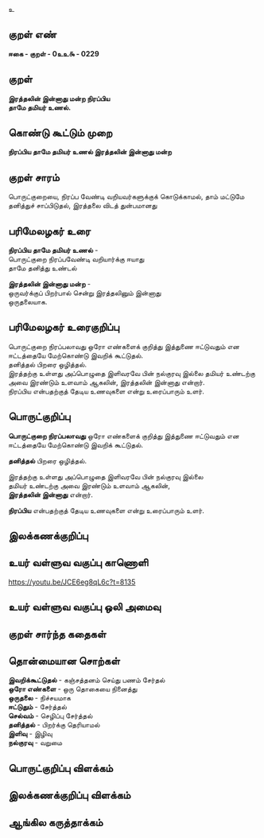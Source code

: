 உ

## குறள் எண் 

**ஈகை - குறள் - 0உஉ௯ - 0229**  

## குறள் 

**இரத்தலின் இன்னாது மன்ற நிரப்பிய  
தாமே தமியர் உணல்.**  

## கொண்டு கூட்டும் முறை

**நிரப்பிய தாமே தமியர் உணல் இரத்தலின் இன்னாது மன்ற** 

## குறள் சாரம் 

பொருட்குறையை, நிரப்ப வேண்டி வறியவர்களுக்குக் கொடுக்காமல், தாம் மட்டுமே தனித்துச் சாப்பிடுதல், இரத்தலை விடத் துன்பமானது 

## பரிமேலழகர் உரை

**நிரப்பிய தாமே தமியர் உணல்** -  
பொருட்குறை நிரப்பவேண்டி வறியார்க்கு ஈயாது  
தாமே தனித்து உண்டல்  

**இரத்தலின் இன்னாது மன்ற** -  
ஒருவர்க்குப் பிறர்பால் சென்று இரத்தலினும் இன்னாது  
ஒருதலையாக.

## பரிமேலழகர் உரைகுறிப்பு   

பொருட்குறை நிரப்பலாவது ஒரோ எண்களைக் குறித்து இத்துணை ஈட்டுவதும் என ஈட்டத்தையே மேற்கொண்டு இவறிக் கூட்டுதல்.  
தனித்தல் பிறரை ஒழித்தல்.  
இரத்தற்கு உள்ளது அப்பொழுதை இளிவரவே பின் நல்குரவு இல்லை தமியர் உண்டற்கு அவை இரண்டும் உளவாம் ஆகலின், இரத்தலின் இன்னாது என்றார்.  
நிரப்பிய என்பதற்குத் தேடிய உணவுகளை என்று உரைப்பாரும் உளர்.   

## பொருட்குறிப்பு 

**பொருட்குறை நிரப்பலாவது** ஒரோ எண்களைக் குறித்து இத்துணை ஈட்டுவதும் என ஈட்டத்தையே மேற்கொண்டு இவறிக் கூட்டுதல்.  

**தனித்தல்** பிறரை ஒழித்தல்.  

இரத்தற்கு உள்ளது அப்பொழுதை இளிவரவே பின் நல்குரவு இல்லை  
தமியர் உண்டற்கு அவை இரண்டும் உளவாம் ஆகலின்,  
**இரத்தலின் இன்னாது** என்றார்.  

**நிரப்பிய** என்பதற்குத் தேடிய உணவுகளை என்று உரைப்பாரும் உளர்.  

## இலக்கணக்குறிப்பு  


## உயர் வள்ளுவ வகுப்பு காணொளி

https://youtu.be/JCE6eg8qL6c?t=8135

## உயர் வள்ளுவ வகுப்பு ஒலி அமைவு 

 
## குறள் சார்ந்த கதைகள் 


## தொன்மையான சொற்கள்

**இவறிக்கூட்டுதல்** - கஞ்சத்தனம் செய்து பணம் சேர்தல்   
**ஒரோ எண்களை** - ஒரு தொகையை நினைத்து   
**ஒருதலை** - நிச்சயமாக  
**ஈட்டுதும்** - சேர்த்தல்  
**செல்வம்** - செழிப்பு சேர்த்தல்   
**தனித்தல்** - பிறர்க்கு தெரியாமல்  
**இளிவு** - இழிவு  
**நல்குரவு** - வறுமை  

## பொருட்குறிப்பு விளக்கம்


## இலக்கணக்குறிப்பு விளக்கம்


## ஆங்கில கருத்தாக்கம் 


